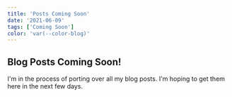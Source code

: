 ```yaml
---
title: 'Posts Coming Soon'
date: '2021-06-09'
tags: ['Coming Soon']
color: 'var(--color-blog)'
---
```


## Blog Posts Coming Soon!

I'm in the process of porting over all my blog posts. I'm hoping to get them here in the next few days.